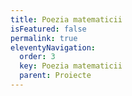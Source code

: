 ```yaml
---
title: Poezia matematicii
isFeatured: false
permalink: true
eleventyNavigation:
  order: 3
  key: Poezia matematicii
  parent: Proiecte
---
```

